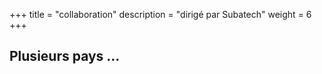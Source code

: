 +++
title = "collaboration"
description = "dirigé par Subatech"
weight = 6
+++

## Plusieurs pays ...